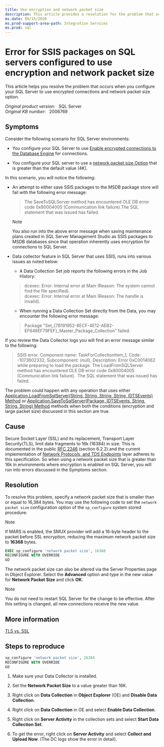```yaml
---
title: Use encryption and network packet size
description: This article provides a resolution for the problem that occurs when you configure your SQL Server to use encrypted connections and network packet size option.
ms.date: 09/15/2020
ms.prod-support-area-path: Integration Services
ms.prod: sql
---
```

# Error for SSIS packages on SQL servers configured to use encryption and network packet size

This article helps you resolve the problem that occurs when you configure your SQL Server to use encrypted connections and network packet size option.

_Original product version:_ &nbsp; SQL Server  
_Original KB number:_ &nbsp; 2006769

## Symptoms

Consider the following scenario for SQL Server environments:  

- You configure your SQL Server to use [Enable encrypted connections to the Database Engine](/sql/database-engine/configure-windows/enable-encrypted-connections-to-the-database-engine) for connections.

- You configure your SQL server to use a [network packet size Option](/previous-versions/sql/sql-server-2008-r2/ms187866(v=sql.105)) that is greater than the default value (4K).

In this scenario, you will notice the following:

- An attempt to either save SSIS packages to the MSDB package store will fail with the following error message:

  > The SaveToSQLServer method has encountered OLE DB error code 0x80004005 (Communication link failure).The SQL statement that was issued has failed.  

  > [!NOTE]
  > You also run into the above error message when saving maintenance plans created in SQL Server Management Studio as SSIS packages to MSDB databases since that operation inherently uses encryption for connections to SQL Server.

- Data collector feature in SQL Server that uses SSIS, runs into various issues as noted below:

  - A Data Collection Set job reports the following errors in the Job History:  

  > dcexec: Error: Internal error at Main (Reason: The system cannot find the file specified).  
dcexec: Error: Internal error at Main (Reason: The handle is invalid).

  - When running a Data Collection Set directly from the Data, you may encounter the following error message:

  > Package "Set_{7B191952-8ECF-4E12-AEB2-EF646EF79FEF}_Master_Package_Collection" failed.  

If you review the Data Collector logs you will find an error message similar to the following:

> SSIS error. Component name: TaskForCollectionItem_1, Code: -1073602332, Subcomponent: (null), Description: Error 0xC0014062 while preparing to load the package. The LoadFromSQLServer method has encountered OLE DB error code 0x80004005 (Communication link failure).  The SQL statement that was issued has failed.

The problem could happen with any operation that uses either [Application.LoadFromSqlServer(String, String, String, String, IDTSEvents) Method](/dotnet/api/microsoft.sqlserver.dts.runtime.application.loadfromsqlserver) or [Application.SaveToSqlServer(Package, IDTSEvents, String, String, String) Method](/dotnet/api/microsoft.sqlserver.dts.runtime.application.savetosqlserver) methods when both the conditions (encryption and large packet size) discussed in this section are true.

## Cause

Secure Socket Layer (SSL) and its replacement, Transport Layer Security(TLS), limit data fragments to 16k (16384) in size. This is documented in the public [RFC 2246](https://tools.ietf.org/html/rfc5246) (section 6.2.2) and the current implementation of [Network Protocols, and TDS Endpoints](/previous-versions/sql/sql-server-2005/ms191220(v=sql.90)) layer adheres to this specification. So when using a network packet size that is greater than 16k in environments where encryption is enabled on SQL Server, you will run into errors discussed in the Symptoms section.

## Resolution

To resolve this problem, specify a network packet size that is smaller than or equal to 16,384 bytes. You may use the following code to set the `network packet size` configuration option of the `sp_configure` system stored procedure:

> [!NOTE]
> If MARS is enabled, the SMUX provider will add a 16-byte header to the packet before SSL encryption, reducing the maximum network packet size to **16368** bytes.

```sql
EXEC sp_configure 'network packet size', 16368
RECONFIGURE WITH OVERRIDE
GO
```

The network packet size can also be altered via the Server Properties page in Object Explorer. Select the **Advanced** option and type in the new value for **Network Packet Size** and click **OK**.

> [!NOTE]
> You do not need to restart SQL Server for the change to be effective. After this setting is changed, all new connections receive the new value.

## More information

[TLS vs. SSL](/windows/win32/secauthn/tls-versus-ssl)

## Steps to reproduce

```sql
sp_configure 'network packet size', 16384
RECONFIGURE WITH OVERRIDE
GO
```

1. Make sure your Data Collector is installed.

2. Set the **Network Packet Size** to a value greater than 16K.

3. Right click on **Data Collection** in **Object Explorer** (OE) and **Disable Data Collection**.

4. Right click on **Data Collection** in OE and select **Enable Data Collection**.

5. Right click on **Server Activity** in the collection sets and select **Start Data Collection Set**.

6. To get the error, right click on **Server Activity** and select **Collect and Upload Now**. (The DC logs show the error in detail).
